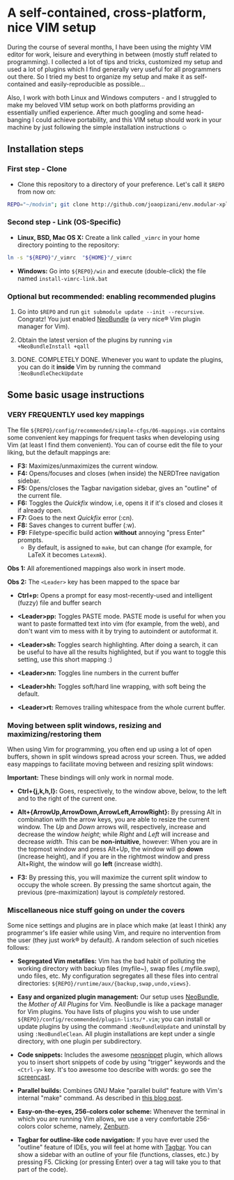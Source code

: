 A self-contained, cross-platform, nice VIM setup
================================================

During the course of several months, I have been using the mighty VIM editor for work,
leisure and everything in between (mostly stuff related to programming).
I collected a lot of tips and tricks, customized my setup and
used a lot of plugins which I find generally very useful for all programmers out there.
So I tried my best to organize my setup and make it as self-contained and easily-reproducible as possible...

Also, I work with both Linux and Windows computers - and I struggled to make my beloved VIM setup
work on both platforms providing an essentially unified experience.
After much googling and some head-banging I could achieve portability,
and this VIM setup should work in your machine by just following the simple installation instructions ☺


Installation steps
------------------

### First step - Clone ###
 * Clone this repository to a directory of your preference. Let's call it `$REPO` from now on:

```bash
REPO="~/modvim"; git clone http://github.com/joaopizani/env.modular-xplatform-vim-cfg.git "$REPO"
```

### Second step - Link (OS-Specific) ###

 * **Linux, BSD, Mac OS X:** Create a link called `_vimrc` in your home directory pointing to the repository:

```bash
ln -s "${REPO}"/_vimrc  "${HOME}"/_vimrc
```

 * **Windows:** Go into `${REPO}/win` and execute (double-click) the file named `install-vimrc-link.bat`


### Optional but recommended: enabling recommended plugins ###

 1. Go into `$REPO` and run `git submodule update --init --recursive`.
    Congratz! You just enabled [NeoBundle](https://github.com/Shougo/neobundle.vim) (a very nice® Vim plugin manager for Vim).

 2. Obtain the latest version of the plugins by running `vim +NeoBundleInstall +qall`

 3. DONE. COMPLETELY DONE.
    Whenever you want to update the plugins, you can do it **inside** Vim by running the command `:NeoBundleCheckUpdate`



Some basic usage instructions
-----------------------------

### VERY FREQUENTLY used key mappings ###

The file `${REPO}/config/recommended/simple-cfgs/06-mappings.vim` contains some convenient key mappings
for frequent tasks when developing using Vim (at least I find them convenient).
You can of course edit the file to your liking, but the default mappings are:

 * **F3:** Maximizes/unmaximizes the current window.
 * **F4:** Opens/focuses and closes (when inside) the NERDTree navigation sidebar.
 * **F5:** Opens/closes the Tagbar navigation sidebar, gives an "outline" of the current file.
 * **F6:** Toggles the *Quickfix* window, i.e, opens it if it's closed and closes it if already open.
 * **F7:** Goes to the next *Quickfix* error (:cn).
 * **F8:** Saves changes to current buffer (:w).
 * **F9:** Filetype-specific build action **without** annoying "press Enter" prompts.
    + By default, is assigned to `make`, but can change (for example, for LaTeX it becomes `Latexmk`).

**Obs 1:** All aforementioned mappings also work in insert mode.

**Obs 2:** The `<Leader>` key has been mapped to the space bar

 * **Ctrl+p:** Opens a prompt for easy most-recently-used and intelligent (fuzzy) file and buffer search

 * **\<Leader\>pp:** Toggles PASTE mode.
   PASTE mode is useful for when you want to paste formatted text into vim (for example, from the web),
   and don't want vim to mess with it by trying to autoindent or autoformat it.

 * **\<Leader\>sh:** Toggles search highlighting.
   After doing a search, it can be useful to have all the results highlighted,
   but if you want to toggle this setting, use this short mapping :)

 * **\<Leader\>nn:** Toggles line numbers in the current buffer
 * **\<Leader\>hh:** Toggles soft/hard line wrapping, with soft being the default.
 * **\<Leader\>rt:** Removes trailing whitespace from the whole current buffer.

### Moving between split windows, resizing and maximizing/restoring them ###

When using Vim for programming, you often end up using a lot of open buffers,
shown in split windows spread across your screen.
Thus, we added easy mappings to facilitate moving between and resizing split windows:

**Important:** These bindings will only work in normal mode.

 * **Ctrl+{j,k,h,l}:** Goes, respectively, to the window above, below, to the left and to the right of the current one.

 * **Alt+{ArrowUp,ArrowDown,ArrowLeft,ArrowRight}:**
   By pressing Alt in combination with the arrow keys, you are able to resize the current window.
   The *Up* and *Down* arrows will, respectively,
   increase and decrease the window *height*; while *Right* and *Left* will increase and decrease *width*.
   This can be **non-intuitive**, however:
   When you are in the topmost window and press Alt+Up, the window will go **down** (increase height),
   and if you are in the rightmost window and press Alt+Right, the window will go **left** (increase width).

 * **F3:** By pressing this, you will maximize the current split window to occupy the whole screen.
   By pressing the same shortcut again, the previous (pre-maximization) layout is _completely_ restored.

### Miscellaneous nice stuff going on under the covers ###

Some nice settings and plugins are in place which make (at least I think) any programmer's life easier while using Vim,
and require no intervention from the user (they just work® by default).
A random selection of such niceties follows:

 * **Segregated Vim metafiles:** Vim has the bad habit of polluting the working directory with backup files (myfile~),
   swap files (.myfile.swp), undo files, etc.
   My configuration segregates all these files into central directories: `${REPO}/runtime/aux/{backup,swap,undo,views}`.

 * **Easy and organized plugin management:**
   Our setup uses [NeoBundle](https://github.com/Shougo/neobundle.vim), the *Mother of All Plugins* for Vim.
   NeoBundle is like a package manager for Vim plugins.
   You have lists of plugins you wish to use under `${REPO}/config/recommended/plugin-lists/*.vim`;
   you can install or update plugins by using the command `:NeoBundleUpdate` and uninstall by using `:NeoBundleClean`.
   All plugin installations are kept under a single directory, with one plugin per subdirectory.

 * **Code snippets:** Includes the awesome [neosnippet](https://github.com/Shougo/neosnippet) plugin,
   which allows you to insert short snippets of code by using "trigger" keywords and the `<Ctrl-y>` key.
   It's too awesome too describe with words: go see the [screencast](http://www.youtube.com/watch?v=TNMjbaimk9g).

 * **Parallel builds:** Combines GNU Make "parallel build" feature with Vim's internal "make" command.
   As described in [this blog post](http://paucasedmatura.alvb.in/en/blog/tech/vim-parallel-make).

 * **Easy-on-the-eyes, 256-colors color scheme:** Whenever the terminal in which you are running Vim allows,
   we use a very comfortable 256-colors color scheme, namely, [Zenburn](https://github.com/jnurmine/Zenburn).

 * **Tagbar for outline-like code navigation:** If you have ever used the "outline" feature of IDEs,
   you will feel at home with [Tagbar](https://github.com/majutsushi/tagbar).
   You can show a sidebar with an outline of your file (functions, classes, etc.) by pressing F5.
   Clicking (or pressing Enter) over a tag will take you to that part of the code).

